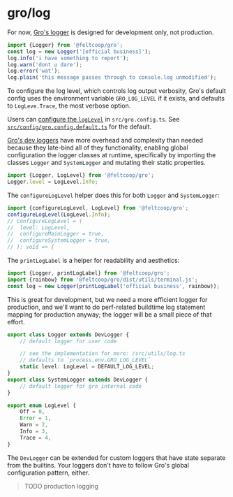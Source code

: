 # gro/log

For now, [Gro's logger](/src/utils/log.ts) is designed for development only, not production.

```ts
import {Logger} from '@feltcoop/gro';
const log = new Logger('[official business]');
log.info('i have something to report');
log.warn('dont u dare');
log.error('wat');
log.plain('this message passes through to console.log unmodified');
```

To configure the log level, which controls log output verbosity,
Gro's default config uses the environment variable `GRO_LOG_LEVEL` if it exists,
and defaults to `LogLeve.Trace`, the most verbose option.

Users can [configure the `logLevel`](./config.md) in `src/gro.config.ts`.
See [`src/config/gro.config.default.ts`](/src/config/gro.config.default.ts)
for the default.

[Gro's dev loggers](/src/utils/log.ts) have more overhead and complexity than needed
because they late-bind all of they functionality,
enabling global configuration the logger classes at runtime,
specifically by importing the classes `Logger` and `SystemLogger`
and mutating their static properties.

```ts
import {Logger, LogLevel} from '@feltcoop/gro';
Logger.level = LogLevel.Info;
```

The `configureLogLevel` helper does this for both `Logger` and `SystemLogger`:

```ts
import {configureLogLevel, LogLevel} from '@feltcoop/gro';
configureLogLevel(LogLevel.Info);
// configureLogLevel = (
// 	level: LogLevel,
// 	configureMainLogger = true,
// 	configureSystemLogger = true,
// ): void => {
```

The `printLogLabel` is a helper for readability and aesthetics:

```ts
import {Logger, printLogLabel} from '@feltcoop/gro';
import {rainbow} from '@feltcoop/gro/dist/utils/terminal.js';
const log = new Logger(printLogLabel('official business', rainbow));
```

This is great for development, but we need a more efficient logger for production,
and we'll want to do perf-related buildtime log statement mapping for production anyway;
the logger will be a small piece of that effort.

```ts
export class Logger extends DevLogger {
	// default logger for user code

	// see the implementation for more: /src/utils/log.ts
	// defaults to `process.env.GRO_LOG_LEVEL`
	static level: LogLevel = DEFAULT_LOG_LEVEL;
}
export class SystemLogger extends DevLogger {
	// default logger for gro internal code
}

export enum LogLevel {
	Off = 0,
	Error = 1,
	Warn = 2,
	Info = 3,
	Trace = 4,
}
```

The `DevLogger` can be extended for custom loggers
that have state separate from the builtins.
Your loggers don't have to follow Gro's global configuration pattern, either.

> TODO production logging
